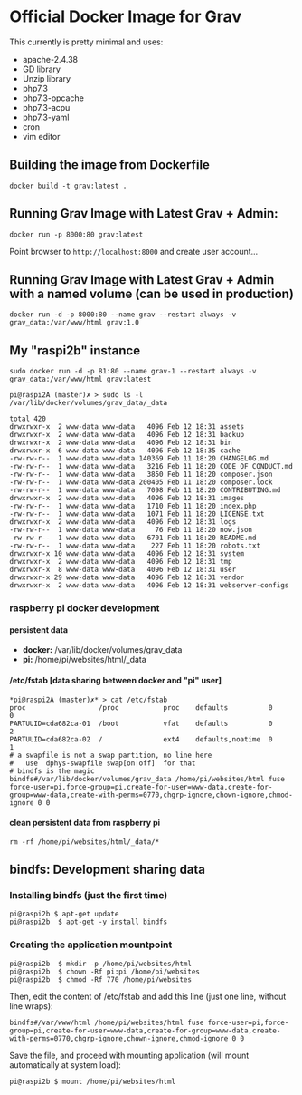 # Official Docker Image for Grav

This currently is pretty minimal and uses:

* apache-2.4.38
* GD library
* Unzip library
* php7.3
* php7.3-opcache
* php7.3-acpu
* php7.3-yaml
* cron
* vim editor

## Building the image from Dockerfile

```
docker build -t grav:latest .
```

## Running Grav Image with Latest Grav + Admin:

```
docker run -p 8000:80 grav:latest
```

Point browser to `http://localhost:8000` and create user account...

## Running Grav Image with Latest Grav + Admin with a named volume (can be used in production)

```
docker run -d -p 8000:80 --name grav --restart always -v grav_data:/var/www/html grav:1.0
```

## My "raspi2b" instance

```
sudo docker run -d -p 81:80 --name grav-1 --restart always -v grav_data:/var/www/html grav:latest
```

```
pi@raspi2A (master)✗ > sudo ls -l  /var/lib/docker/volumes/grav_data/_data
            
total 420
drwxrwxr-x  2 www-data www-data   4096 Feb 12 18:31 assets
drwxrwxr-x  2 www-data www-data   4096 Feb 12 18:31 backup
drwxrwxr-x  2 www-data www-data   4096 Feb 12 18:31 bin
drwxrwxr-x  6 www-data www-data   4096 Feb 12 18:35 cache
-rw-rw-r--  1 www-data www-data 140369 Feb 11 18:20 CHANGELOG.md
-rw-rw-r--  1 www-data www-data   3216 Feb 11 18:20 CODE_OF_CONDUCT.md
-rw-rw-r--  1 www-data www-data   3850 Feb 11 18:20 composer.json
-rw-rw-r--  1 www-data www-data 200405 Feb 11 18:20 composer.lock
-rw-rw-r--  1 www-data www-data   7098 Feb 11 18:20 CONTRIBUTING.md
drwxrwxr-x  2 www-data www-data   4096 Feb 12 18:31 images
-rw-rw-r--  1 www-data www-data   1710 Feb 11 18:20 index.php
-rw-rw-r--  1 www-data www-data   1071 Feb 11 18:20 LICENSE.txt
drwxrwxr-x  2 www-data www-data   4096 Feb 12 18:31 logs
-rw-rw-r--  1 www-data www-data     76 Feb 11 18:20 now.json
-rw-rw-r--  1 www-data www-data   6701 Feb 11 18:20 README.md
-rw-rw-r--  1 www-data www-data    227 Feb 11 18:20 robots.txt
drwxrwxr-x 10 www-data www-data   4096 Feb 12 18:31 system
drwxrwxr-x  2 www-data www-data   4096 Feb 12 18:31 tmp
drwxrwxr-x  8 www-data www-data   4096 Feb 12 18:31 user
drwxrwxr-x 29 www-data www-data   4096 Feb 12 18:31 vendor
drwxrwxr-x  2 www-data www-data   4096 Feb 12 18:31 webserver-configs
```
### raspberry pi docker development

#### persistent data
- **docker:**  /var/lib/docker/volumes/grav_data
- **pi:**      /home/pi/websites/html/_data

#### /etc/fstab [data sharing between docker and "pi" user]
```
*pi@raspi2A (master)✗* > cat /etc/fstab 
proc                  /proc           proc    defaults          0       0
PARTUUID=cda682ca-01  /boot           vfat    defaults          0       2
PARTUUID=cda682ca-02  /               ext4    defaults,noatime  0       1
# a swapfile is not a swap partition, no line here
#   use  dphys-swapfile swap[on|off]  for that
# bindfs is the magic
bindfs#/var/lib/docker/volumes/grav_data /home/pi/websites/html fuse force-user=pi,force-group=pi,create-for-user=www-data,create-for-group=www-data,create-with-perms=0770,chgrp-ignore,chown-ignore,chmod-ignore 0 0

```
#### clean persistent data from raspberry pi
```
rm -rf /home/pi/websites/html/_data/*
```

## bindfs: Development sharing data

### Installing bindfs (just the first time)
```
pi@raspi2b $ apt-get update
pi@raspi2b  $ apt-get -y install bindfs
```
### Creating the application mountpoint
```
pi@raspi2b  $ mkdir -p /home/pi/websites/html
pi@raspi2b  $ chown -Rf pi:pi /home/pi/websites
pi@raspi2b  $ chmod -Rf 770 /home/pi/websites
```
Then, edit the content of /etc/fstab and add this line (just one line, without line wraps):
```
bindfs#/var/www/html /home/pi/websites/html fuse force-user=pi,force-group=pi,create-for-user=www-data,create-for-group=www-data,create-with-perms=0770,chgrp-ignore,chown-ignore,chmod-ignore 0 0
```
Save the file, and proceed with mounting application (will mount automatically at system load):
```
pi@raspi2b $ mount /home/pi/websites/html
```
